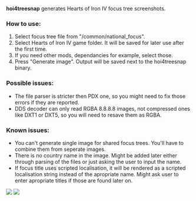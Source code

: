 __hoi4treesnap__ generates Hearts of Iron IV focus tree screenshots.

### How to use:
1. Select focus tree file from "/common/national_focus".
2. Select Hearts of Iron IV game folder. It will be saved for later use after the first time.
3. If you need other mods, dependancies for example, select those.
4. Press "Generate image". Output will be saved next to the hoi4treesnap binary.

### Possible issues:
* The file parser is stricter then PDX one, so you might need to fix those errors if they are reported.
* DDS decoder can only read RGBA 8.8.8.8 images, not compressed ones like DXT1 or DXT5, so you will need to resave them as RGBA.

### Known issues:
* You can't generate single image for shared focus trees. You'll have to combine them from seperate images.
* There is no country name in the image. Might be added later either through parsing of the files or just asking the user to input the name.
* If focus title uses scripted localisation, it will be rendered as a scripted localisation string instead of the apropriate name. Might ask user to enter apropriate titles if those are found later on.

<img src="https://i.imgur.com/1Wepd3Z.png">
<img src="https://i.imgur.com/MKPV5Cc.png">
